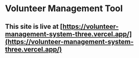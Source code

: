 # Volunteer Management Tool

## This site is live at [https://volunteer-management-system-three.vercel.app/](https://volunteer-management-system-three.vercel.app/)
